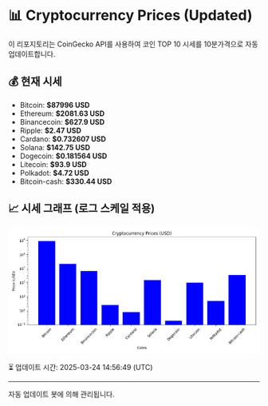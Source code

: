 
# 📊 Cryptocurrency Prices (Updated)

이 리포지토리는 CoinGecko API를 사용하여 코인 TOP 10 시세를 10분가격으로 자동 업데이트합니다.

## 💰 현재 시세
- Bitcoin: **$87996 USD**
- Ethereum: **$2081.63 USD**
- Binancecoin: **$627.9 USD**
- Ripple: **$2.47 USD**
- Cardano: **$0.732607 USD**
- Solana: **$142.75 USD**
- Dogecoin: **$0.181564 USD**
- Litecoin: **$93.9 USD**
- Polkadot: **$4.72 USD**
- Bitcoin-cash: **$330.44 USD**

## 📈 시세 그래프 (로그 스케일 적용)
![Crypto Prices](crypto_prices.png)

⏳ 업데이트 시간: 2025-03-24 14:56:49 (UTC)

---
자동 업데이트 봇에 의해 관리됩니다.
